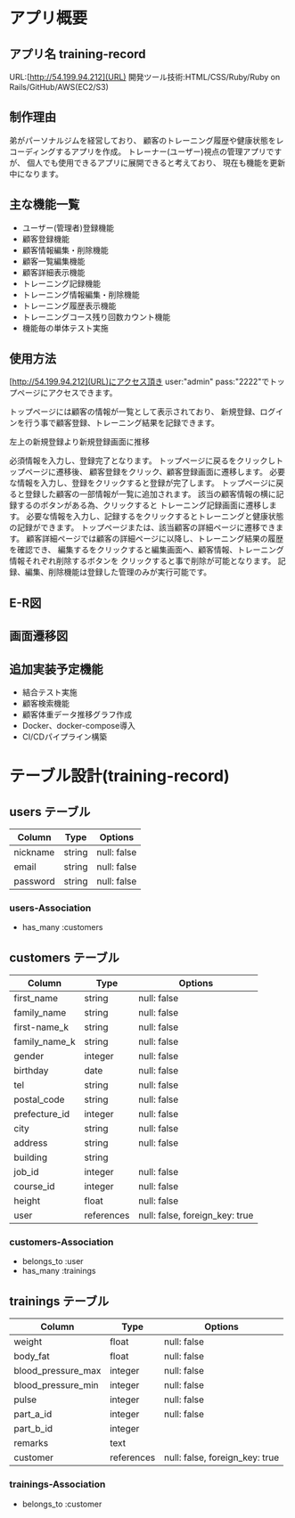 # アプリ概要

## アプリ名 training-record
  URL:[http://54.199.94.212](URL)
  開発ツール技術:HTML/CSS/Ruby/Ruby on Rails/GitHub/AWS(EC2/S3)

## 制作理由
  弟がパーソナルジムを経営しており、
  顧客のトレーニング履歴や健康状態をレコーディングするアプリを作成。
  トレーナー(ユーザー)視点の管理アプリですが、
  個人でも使用できるアプリに展開できると考えており、
  現在も機能を更新中になります。

## 主な機能一覧
* ユーザー(管理者)登録機能
* 顧客登録機能
* 顧客情報編集・削除機能
* 顧客一覧編集機能
* 顧客詳細表示機能
* トレーニング記録機能
* トレーニング情報編集・削除機能
* トレーニング履歴表示機能
* トレーニングコース残り回数カウント機能
* 機能毎の単体テスト実施

## 使用方法
[http://54.199.94.212](URL)にアクセス頂き
user:"admin"
pass:"2222"でトップページにアクセスできます。

トップページには顧客の情報が一覧として表示されており、
新規登録、ログインを行う事で顧客登録、トレーニング結果を記録できます。

左上の新規登録より新規登録画面に推移

必須情報を入力し、登録完了となります。
トップページに戻るをクリックしトップページに遷移後、
顧客登録をクリック、顧客登録画面に遷移します。
必要な情報を入力し、登録をクリックすると登録が完了します。
トップページに戻ると登録した顧客の一部情報が一覧に追加されます。
該当の顧客情報の横に記録するのボタンがある為、クリックすると
トレーニング記録画面に遷移します。
必要な情報を入力し、記録するをクリックするとトレーニングと健康状態の記録ができます。
トップページまたは、該当顧客の詳細ページに遷移できます。
顧客詳細ページでは顧客の詳細ページに以降し、トレーニング結果の履歴を確認でき、
編集するをクリックすると編集画面へ、顧客情報、トレーニング情報それぞれ削除するボタンを
クリックすると事で削除が可能となります。
記録、編集、削除機能は登録した管理のみが実行可能です。

## E-R図

## 画面遷移図

## 追加実装予定機能
* 結合テスト実施
* 顧客検索機能
* 顧客体重データ推移グラフ作成
* Docker、docker-compose導入
* CI/CDパイプライン構築


# テーブル設計(training-record)

## users テーブル

| Column             | Type       | Options     |
| ------------------ | ---------- | ----------- |
| nickname           | string     | null: false |
| email              | string     | null: false |
| password           | string     | null: false |


### users-Association

- has_many :customers


## customers テーブル

| Column             | Type       | Options                        |
| -------------      | ---------- | ------------------------------ |
| first_name         | string     | null: false                    |
| family_name        | string     | null: false                    |
| first-name_k       | string     | null: false                    |
| family_name_k      | string     | null: false                    |
| gender             | integer    | null: false                    |
| birthday           | date       | null: false                    |
| tel                | string     | null: false                    |
| postal_code        | string     | null: false                    |
| prefecture_id      | integer    | null: false                    |
| city               | string     | null: false                    |
| address            | string     | null: false                    |
| building           | string     |                                |
| job_id             | integer    | null: false                    |
| course_id          | integer    | null: false                    |
| height             | float      | null: false                    |
| user               | references | null: false, foreign_key: true |


### customers-Association

- belongs_to :user
- has_many :trainings

## trainings テーブル

| Column             | Type       | Options                        |
| ------------------ | ---------- | ------------------------------ |
| weight             | float      | null: false                    |
| body_fat           | float      | null: false                    |
| blood_pressure_max | integer    | null: false                    |
| blood_pressure_min | integer    | null: false                    |
| pulse              | integer    | null: false                    |
| part_a_id          | integer    | null: false                    |
| part_b_id          | integer    |                                |
| remarks            | text       |                                |
| customer           | references | null: false, foreign_key: true |

### trainings-Association

- belongs_to :customer